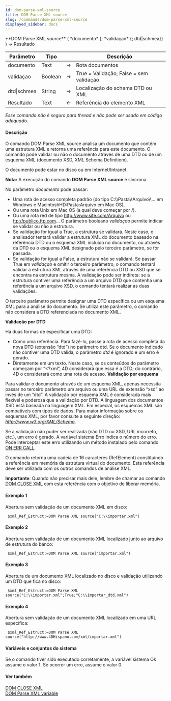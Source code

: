 ```yaml
---
id: dom-parse-xml-source
title: DOM Parse XML source
slug: /commands/dom-parse-xml-source
displayed_sidebar: docs
---
```


<!--REF #_command_.DOM Parse XML source.Syntax-->**DOM Parse XML source** ( *documento* {; *validaçao* {; dtd|schmea}} ) -> Resultado<!-- END REF-->
<!--REF #_command_.DOM Parse XML source.Params-->
| Parâmetro | Tipo |  | Descrição |
| --- | --- | --- | --- |
| documento | Text | &#8594;  | Rota documentos |
| validaçao | Boolean | &#8594;  | True = Validação; False = sem validação |
| dtd&#124;schmea | String | &#8594;  | Localização do schema DTD ou XML |
| Resultado | Text | &#8592; | Referência do elemento XML |

<!-- END REF-->

*Esse comando não é seguro para thread e não pode ser usado em código adequado.*


#### Descrição 

<!--REF #_command_.DOM Parse XML source.Summary-->O comando DOM Parse XML source analisa um documento que contém uma estrutura XML e retorna uma referência para este documento.<!-- END REF--> O comando pode validar ou não o documento através de uma DTD ou de um esquema XML (documento XSD, XML Schema Definitiom).  
  
O documento pode estar no disco ou em Internet/Intranet.  
  
**Nota:** A execução do comando **DOM Parse XML source** é síncrona.  
  
No parâmetro *documento* pode passar:  

* Uma rota de acesso completa padrão (do tipo C:\\\\Pasta\\\\Arquivo\\\\... em Windows e MacintoshHD:Pasta:Arquivo em Mac OS),
* Ou uma rota Unix em Mac OS (a qual deve começar por /).
* Ou uma rota red de tipo http://www.site.com/Arquivo ou ftp://publico.ftp.com...
O parâmetro booleano *validaçao* permite indicar se validar ou não a estrutura.  
* Se validação for igual a True, a estrutura se validará. Neste caso, o analisador tentará validar a estrutura XML do documento baseado na referência DTD ou o esquema XML incluída no documento, ou através da DTD ou o esquema XML designado pelo terceiro parâmetro, se for passada.
* Se validação for igual a False, a estrutura não se validará.
Se passar True em *validaçao* e omitir o terceiro parâmetro, o comando tentará validar a estrutura XML através de uma referência DTD ou XSD que se encontra na estrutura mesma. A validação pode ser indireta: se a estrutura contiver uma referência a um arquivo DTD que contenha uma referência a um arquivo XSD, o comando tentará realizar as duas validações.  

O terceiro parâmetro permite designar uma DTD específica ou um esquema XML para a análise do documento. Se utiliza este parâmetro, o comando não considera a DTD referenciada no documento XML.  
  
**Validação por DTD**  
  
Há duas formas de especificar uma DTD:

* Como uma referência. Para fazê-lo, passe a rota de acesso completa da nova DTD (extensão “dtd”) no parâmetro dtd. Se o documento indicado não contiver uma DTD válida, o parâmetro *dtd* é ignorado e um erro é gerado.
* Diretamente em um texto. Neste caso, se os conteúdos do parâmetro começam por “<?xml”, 4D considerará que essa é a DTD; do contrário, 4D o considerará como uma rota de acesso.
**Validação por esquema** 

Para validar o documento através de um esquema XML, apenas necessita passar no terceiro parâmetro um arquivo ou uma URL de extensão “xsd” ao invés de um “dtd”. A validação por esquema XML é considerada mais flexível e poderosa que a validação por DTD. A linguagem dos documentos XSD está baseada na linguagem XML. Em especial, os esquemas XML são compatíveis com tipos de dados. Para maior informação sobre os esquemas XML, por favor consulte a seguinte direção: *http://www.w3.org/XML/Schema*.  
  
Se a validação não puder ser realizada (não DTD ou XSD, URL incorreto, etc.), um erro é gerado. A variável sistema Erro indica o número do erro. Pode interceptar este erro utilizando um método instalado pelo comando [ON ERR CALL](on-err-call.md).  
  
O comando retorna uma cadeia de 16 caracteres (RefElement) constituindo a referência em memória da estrutura virtual do documento. Esta referência deve ser utilizada com os outros comandos de análise XML.  
  
**Importante**: Quando não precisar mais dele, lembre de chamar ao comando [DOM CLOSE XML](dom-close-xml.md) com esta referência com o objetivo de liberar memória.

#### Exemplo 1 

Abertura sem validação de um documento XML em disco: 

```4d
 $xml_Ref_Estruct:=DOM Parse XML source("C:\\importar.xml")
```

#### Exemplo 2 

Abertura sem validação de um documento XML localizado junto ao arquivo de estrutura do banco: 

```4d
 $xml_Ref_Estruct:=DOM Parse XML source("importar.xml")
```

#### Exemplo 3 

Abertura de um documento XML localizado no disco e validação utilizando um DTD que fica no disco: 

```4d
 $xml_Ref_Estruct:=DOM Parse XML source("C:\\importar.xml";True;"C:\\importar_dtd.xml")
```

#### Exemplo 4 

Abertura sem validação de um documento XML localizado em uma URL específica:  

```4d
 $xml_Ref_Estruct:=DOM Parse XML source("http://www.4DHispano.com/xml/importar.xml")
```

#### Variáveis e conjuntos do sistema 

Se o comando tiver sido executado corretamente, a variável sistema Ok assume o valor 1\. Se ocorrer um erro, assume o valor 0.

#### Ver também 

[DOM CLOSE XML](dom-close-xml.md)  
[DOM Parse XML variable](dom-parse-xml-variable.md)  